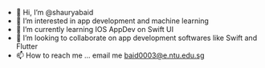 - 👋 Hi, I’m @shauryabaid
- 👀 I’m interested in app development and machine learning
- 🌱 I’m currently learning IOS AppDev on Swift UI
- 💞️ I’m looking to collaborate on app development softwares like Swift and Flutter 
- 📫 How to reach me ... email me baid0003@e.ntu.edu.sg

<!---
shauryabaid/shauryabaid is a ✨ special ✨ repository because its `README.md` (this file) appears on your GitHub profile.
You can click the Preview link to take a look at your changes.
--->
